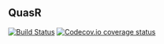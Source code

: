 ## QuasR

[![Build Status](https://travis-ci.com/fmicompbio/QuasR.svg?branch=master)](https://travis-ci.com/fmicompbio/QuasR)
[![Codecov.io coverage status](https://codecov.io/github/fmicompbio/QuasR/coverage.svg?branch=master)](https://codecov.io/github/fmicompbio/QuasR)
